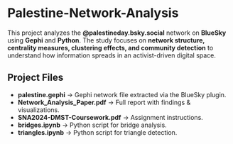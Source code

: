 # Palestine-Network-Analysis

This project analyzes the **@palestineday.bsky.social** network on **BlueSky** using **Gephi** and **Python**. The study focuses on **network structure, centrality measures, clustering effects, and community detection** to understand how information spreads in an activist-driven digital space.

## Project Files
- **palestine.gephi** → Gephi network file extracted via the BlueSky plugin.
- **Network_Analysis_Paper.pdf** → Full report with findings & visualizations.
- **SNA2024-DMST-Coursework.pdf** → Assignment instructions.
- **bridges.ipynb** → Python script for bridge analysis.
- **triangles.ipynb** → Python script for triangle detection.
